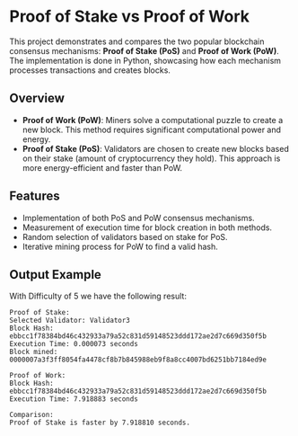 # Proof of Stake vs Proof of Work

This project demonstrates and compares the two popular blockchain consensus mechanisms: **Proof of Stake (PoS)** and **Proof of Work (PoW)**. The implementation is done in Python, showcasing how each mechanism processes transactions and creates blocks.

## Overview

- **Proof of Work (PoW)**: Miners solve a computational puzzle to create a new block. This method requires significant computational power and energy.
- **Proof of Stake (PoS)**: Validators are chosen to create new blocks based on their stake (amount of cryptocurrency they hold). This approach is more energy-efficient and faster than PoW.

## Features

- Implementation of both PoS and PoW consensus mechanisms.
- Measurement of execution time for block creation in both methods.
- Random selection of validators based on stake for PoS.
- Iterative mining process for PoW to find a valid hash.

## Output Example

With Difficulty of 5 we have the following result:

```
Proof of Stake:
Selected Validator: Validator3
Block Hash: ebbcc1f78384bd46c432933a79a52c831d59148523ddd172ae2d7c669d350f5b
Execution Time: 0.000073 seconds
Block mined: 0000007a3f3ff8054fa4478cf8b7b845988eb9f8a8cc4007bd6251bb7184ed9e

Proof of Work:
Block Hash: ebbcc1f78384bd46c432933a79a52c831d59148523ddd172ae2d7c669d350f5b
Execution Time: 7.918883 seconds

Comparison:
Proof of Stake is faster by 7.918810 seconds.
```
